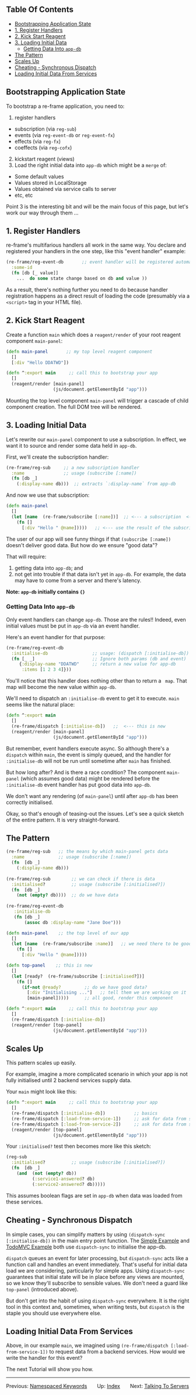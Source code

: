 <!-- START doctoc generated TOC please keep comment here to allow auto update -->
<!-- DON'T EDIT THIS SECTION, INSTEAD RE-RUN doctoc TO UPDATE -->
## Table Of Contents

- [Bootstrapping Application State](#bootstrapping-application-state)
- [1. Register Handlers](#1-register-handlers)
- [2. Kick Start Reagent](#2-kick-start-reagent)
- [3. Loading Initial Data](#3-loading-initial-data)
  - [Getting Data Into `app-db`](#getting-data-into-app-db)
- [The Pattern](#the-pattern)
- [Scales Up](#scales-up)
- [Cheating - Synchronous Dispatch](#cheating---synchronous-dispatch)
- [Loading Initial Data From Services](#loading-initial-data-from-services)

<!-- END doctoc generated TOC please keep comment here to allow auto update -->

## Bootstrapping Application State

To bootstrap a re-frame application, you need to:
  1. register handlers
   - subscription  (via `reg-sub`)
   - events (via `reg-event-db` or `reg-event-fx`)
   - effects (via `reg-fx`)
   - coeffects (via `reg-cofx`)
  2. kickstart reagent (views)
  3. Load the right initial data into `app-db` which might be a `merge` of:
   - Some default values
   - Values stored in LocalStorage
   - Values obtained via service calls to server
   - etc, etc

Point 3 is the interesting bit and will be the main focus of this page, but let's work our way through them ...

## 1. Register Handlers 

re-frame's multifarious handlers all work in the same way.  You declare 
and registered your handlers in the one step, like this "event handler" example: 
```clj
(re-frame/reg-event-db       ;; event handler will be registered automatically
  :some-id
  (fn [db [_ value]]
    ...  do some state change based on db and value ))
```

As a result, there's nothing further you need to do because 
handler registration happens as a direct result of loading the code (presumably via a `<script>` tag in your HTML file).

## 2. Kick Start Reagent 

Create a function `main` which does a `reagent/render` of your root reagent component `main-panel`:

```clj
(defn main-panel       ;; my top level reagent component
  []
  [:div "Hello DDATWD"])

(defn ^:export main     ;; call this to bootstrap your app
  []
  (reagent/render [main-panel]
                  (js/document.getElementById "app")))
```

Mounting the top level component `main-panel` will trigger a cascade of child 
component creation.  The full DOM tree will be rendered.

## 3. Loading Initial Data 

Let's rewrite our `main-panel` component to use a subscription. In effect, 
we want it to source and render some data held in `app-db`.  

First, we'll create the subscription handler:
```Clojure
(re-frame/reg-sub     ;; a new subscription handler
  :name               ;; usage (subscribe [:name])
  (fn [db _]
    (:display-name db)))  ;; extracts `:display-name` from app-db
```

And now we use that subscription:
```clj
(defn main-panel 
  []
  (let [name  (re-frame/subscribe [:name])]  ;; <--- a subscription  <---
    (fn []
      [:div "Hello " @name]))))   ;; <--- use the result of the subscription
```

The user of our app will see funny things 
if that `(subscribe [:name])` doesn't deliver good data. But how do we ensure "good data"?

That will require: 
  1. getting data into `app-db`; and
  2. not get into trouble if that data isn't yet in `app-db`.  For example, 
  the data may have to come from a server and there's latency.

**Note: `app-db` initially contains `{}`**

### Getting Data Into `app-db`

Only event handlers can change `app-db`. Those are the rules!! Indeed, even initial 
values must be put in `app-db` via an event handler. 

Here's an event handler for that purpose:
```Clojure
(re-frame/reg-event-db
  :initialise-db				 ;; usage: (dispatch [:initialise-db])
  (fn [_ _]						 ;; Ignore both params (db and event)
	 {:display-name "DDATWD"	 ;; return a new value for app-db
	  :items [1 2 3 4]}))
```

You'll notice that this handler does nothing other than to return a ` map`. That map 
will become the new value within `app-db`.

We'll need to dispatch an `:initialise-db` event to get it to execute. `main` seems like the natural place: 
```Clojure
(defn ^:export main
  []
  (re-frame/dispatch [:initialise-db])   ;;  <--- this is new 
  (reagent/render [main-panel]
                  (js/document.getElementById "app")))
```

But remember, event handlers execute async. So although there's 
a `dispatch` within `main`, the event is simply queued, and the 
handler for `:initialise-db` 
will not be run until sometime after `main` has finished.

But how long after?  And is there a race condition?  The 
component `main-panel` (which assumes good data) might be 
rendered before the `:initialise-db` event handler has 
put good data into `app-db`. 

We don't want any rendering (of `main-panel`) until after `app-db` 
has been correctly initialised. 

Okay, so that's enough of teasing-out the issues. Let's see a 
quick sketch of the entire pattern. It is very straight-forward.

## The Pattern

```Clojure
(re-frame/reg-sub   ;; the means by which main-panel gets data
  :name             ;; usage (subscribe [:name])
  (fn  [db _]
	(:display-name db)))
	   
(re-frame/reg-sub        ;; we can check if there is data
  :initialised?          ;; usage (subscribe [:initialised?])
  (fn  [db _]
	(not (empty? db))))  ;; do we have data
	
(re-frame/reg-event-db
   :initialise-db
   (fn [db _]
       (assoc db :display-name "Jane Doe")))

(defn main-panel    ;; the top level of our app 
  []
  (let [name  (re-frame/subscribe :name)]   ;; we need there to be good data
    (fn []
      [:div "Hello " @name]))))

(defn top-panel    ;; this is new
  []
  (let [ready?  (re-frame/subscribe [:initialised?])]
    (fn []
      (if-not @ready?         ;; do we have good data?
        [:div "Initialising ..."]   ;; tell them we are working on it
        [main-panel]))))      ;; all good, render this component

(defn ^:export main     ;; call this to bootstrap your app
  []
  (re-frame/dispatch [:initialise-db])
  (reagent/render [top-panel]
                  (js/document.getElementById "app")))
```

## Scales Up

This pattern scales up easily.

For example, imagine a more complicated scenario in which your app 
is not fully initialised until 2 backend services supply data.

Your `main` might look like this:
```Clojure
(defn ^:export main     ;; call this to bootstrap your app
  []
  (re-frame/dispatch [:initialise-db])           ;; basics
  (re-frame/dispatch [:load-from-service-1])     ;; ask for data from service-1
  (re-frame/dispatch [:load-from-service-2])     ;; ask for data from service-2
  (reagent/render [top-panel]
                  (js/document.getElementById "app")))
```

Your `:initialised?` test then becomes more like this sketch: 

```Clojure
(reg-sub
  :initialised?          ;; usage (subscribe [:initialised?])
  (fn  [db _]
    (and  (not (empty? db))
          (:service1-answered? db)
          (:service2-answered? db)))))
```

This assumes boolean flags are set in `app-db` when data was loaded from these services.

## Cheating - Synchronous Dispatch

In simple cases, you can simplify matters by using `(dispatch-sync [:initialise-db])` in 
the main entry point function.  The 
[Simple Example](https://github.com/Day8/re-frame/blob/8cf42f57f50f3ee41e74de1754fdb75f80b31775/examples/simple/src/simpleexample/core.cljs#L110) 
and [TodoMVC Example](https://github.com/Day8/re-frame/blob/8cf42f57f50f3ee41e74de1754fdb75f80b31775/examples/todomvc/src/todomvc/core.cljs#L35) 
both use `dispatch-sync` to initialise the app-db.

`dispatch` queues an event for later processing, but `dispatch-sync` acts 
like a function call and handles an event immediately. That's useful for initial data 
load we are considering, particularly for simple apps. Using `dispatch-sync` guarantees 
that initial state will be in place before any views are mounted, so we know they'll 
subscribe to sensible values.  We don't need a guard like `top-panel` (introduced above). 

But don't get into the habit of using `dispatch-sync` everywhere. It is the right 
tool in this context and, sometimes, when writing tests, but 
`dispatch` is the staple you should use everywhere else.

## Loading Initial Data From Services 

Above,  in our example `main`, we imagined using `(re-frame/dispatch [:load-from-service-1])`  to request data
from a backend services.  How would we write the handler for this event?
 
The next Tutorial will show you how. 



***

Previous:  [Namespaced Keywords](Namespaced-Keywords.md)&nbsp;&nbsp;&nbsp;&nbsp;&nbsp;&nbsp;
Up:  [Index](README.md)&nbsp;&nbsp;&nbsp;&nbsp;&nbsp;&nbsp;
Next:  [Talking To Servers](Talking-To-Servers.md)  

 
